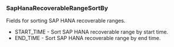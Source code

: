 ### SapHanaRecoverableRangeSortBy
Fields for sorting SAP HANA recoverable ranges.

- START_TIME - Sort SAP HANA recoverable range by start time.
- END_TIME - Sort SAP HANA recoverable range by end time.
